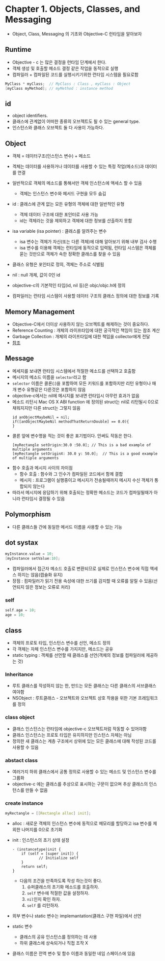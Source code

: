 # Chapter 1. Objects, Classes, and Messaging

* Object, Class, Messaging 의 기초와 Objective-C 런타임을 알아보자

## Runtime

* Objective - c 는 많은 결정을 런타임 단계에서 한다.
* 객체 생성 및 호출할 메소드 결정 같은 작업을 동적으로 실행
* 컴파일러 + 컴파일된 코드를 실행시키기위한 런타임 시스템을 필요로함

```c
MyClass * myClass;  // MyClass : Class , myClass : Object
[myClass myMethod]; // myMethod : instance method
```

## id

* object identifiers.
* 클래스에 관계없이 어떠한 종류의 오브젝트도 될 수 있는 general type.
* 인스턴스와 클래스 오브젝트 둘 다 사용이 가능하다.

## Object

* 객체 = 데이터구조(인스턴스 변수) + 메소드
* 겍체는 데이터를 사용하거나 데이터를 사용할 수 있는 특정 작업(메소드)과 데이터를 연결
* 일반적으로 객체의 메소드를 통해서만 객체 인스턴스에 액세스 할 수 있음
    * 객체는 인스턴스 변수와 메서드 구현을 모두 숨김

* id : 클래스에 관계 없는 모든 유형의 객체에 대한 일반적인 유형
    *  객체 데이터 구조에 대한 포인터로 사용 가능
    * id는 객체라는 것을 제외하고 객체에 대한 정보를 산출하지 못함
* isa variable (isa pointer) : 클래스를 알려주는 변수
    * isa 변수는 객체가 자신(또는 다른 객체)에 대해 알아보기 위해 내부 검사 수행
    * isa 변수를 이용해 객체는 런타임에 동적으로 입력됨, 런타임 시스템은 객체를 묻는 것만으로 객체가 속한 정확한 클래스를 찾을 수 있음
* 클래스 유형은 포인터로 정의, 객체는 주소로 식별됨
* nil : null 개체, 값이 0인 id

* objective-c의 기본적인 타입(id, nil 등)은 objc/objc.h에 정의

* 컴파일러는 런타임 시스템이 사용할 데이터 구조의 클래스 정의에 대한 정보를 기록

## Memory Management

* Objective-C에서 더이상 사용하지 않는 오브젝트를 해제하는 것이 중요하다.
* Reference Counting : 개체의 라이프타임에 대한 궁극적인 책임이 있는 참조 계산
* Garbage Collection : 개체의 라이프타임에 대한 책임을  collector에게 전달
* [참조](https://www.tutorialspoint.com/objective_c/objective_c_memory_management.htm)

## Message

* 메세지를 보내면 런타임 시스템에서 적절한 메소드를 선택하고 호출함
* 메시지의 메소드 이름을 `selector`라고 함
* `selector` 이름은 콜론(:)을 포함하여 모든 키워드를 포함하지만 리턴 유형이나 매개 변수 유형같은 다른것은 포함하지 않음
* objective-c에서는 nil에 메시지를 보내면 런타임시 아무런 효과가 없음
* 메소드 리턴시 Mac OS X ABI function 에 정의된 struct는 nil로 리턴될시 0으로 채워지지만 다른 struct는 그렇지 않음
    ```objc
    id anObjectMaybeNil = nil;
    if([anObjectMaybeNil methodThatReturnDouble] == 0.0){
    }
    ```
* 콜론 앞에 변수명을 적는 것이 좋은 표기법이다. 안써도 작동은 한다.
    ```objc
    [myRectangle setOrigin:30.0 :50.0]; // This is a bad example of multiple arguments
    [myRectangle setOriginX: 30.0 y: 50.0];  // This is a good example of multiple arguments
    ```
* 함수 호출과 메시지 사이의 차이점
    * 함수 호출 : 함수와 그 인수가 컴파일된 코드에서 함께 결합
    * 메시지 : 프로그램이 실행중이고 메시지가 전송될때까지 메시지 수신 객체가 통합되지 않는다
* 따라서 메시지에 응답하기 위해 호출되는 정확한 메소드는 코드가 컴파일될때가 아니라 런타임시 결정될 수 있음

## Polymorphism

* 다른 클래스들 간에 동일한 메서드 이름을 사용할 수 있는 기능

## dot systax

```c
myInstance.value = 10;
[myInstance setValue:10];
```
* 컴파일러에서 접근자 메소드 호출로 변환되므로 실제로 인스턴스 변수에 직접 액세스 하지는 않음(캡슐화 유지)
* 장점 : 컴파일러가 읽기 전용 속성에 대한 쓰기를 감지할 때 오류를 알릴 수 있음(선언되지 않은 정보는 오류로 처리)

### self
```c
self.age = 10;
age = 10;
```

## class

* 객체의 프로토 타입, 인스턴스 변수를 선언, 메소드 정의
* 각 객체는 자체 인스턴스 변수를 가지지만, 메소드는 공유
* static typing : 객체를 선언할 때 클래스를 선언(객체의 정보를 컴파일러에 제공하는 것)

### Inheritance
* 루트 클래스를 작성하지 않는 한, 만드는 모든 클래스는 다른 클래스의 서브클래스여야함
* NSObject : 루트클래스 - 오브젝트와 오브젝트 상호 작용을 위한 기본 프레임워크를 정의

### class object

* 클래스 인스턴스는 런타임에 objective-c 오브젝트처럼 작동할 수 있어야함
* 클래스 인스턴스는 프로토 타입은 유지하지만 인스턴스 자체는 아님
* 정의한 새 클래스는 계층 구조에서 상위에 있는 모든 클래스에 대해 작성된 코드를 사용할 수 있음
  
### abstact class

* 여러가지 하위 클래스에서 공통 정의로 사용할 수 있는 메소드 및 인스턴스 변수를 그룹화
* objective-c 에는 클래스를 추상으로 표시하는 구문이 없으며 추상 클래스의 인스턴스를 만들 수 없음

### create instance

```c
myRectangle = [[Rectangle alloc] init];
```

* alloc : 새로운 객체의 인스턴스 변수에 동적으로 메모리를 할당하고 isa 변수를 제외한 나머지를 0으로 초기화
* init : 인스턴스의 초기 상태 설정
    ```objc
    - (instancetype)init {
        if (self = [super init]) {
                // Initialize self
        }
        return self;
    } 
    ```
  * 다음의 조건을 만족하도록 작성 하는것이 좋다.
    1. 슈퍼클래스의 초기화 메소드를 호출하자.
    2. `self` 변수에 적절한 값을 설정하자.
    3. `nil`인지 확인 하자.
    4. `self` 를 리턴하자.

* 외부 변수나 static 변수는 implemantation(클래스 구현 파일)에서 선언 
* static 변수
    * 클래스의 공유 인스턴스를 정의하는 데 사용
    * 하위 클래스에 상속되거나 직접 조작 X
* 클래스 이름은 전역 변수 및 함수 이름과 동일한 네임 스페이스에 있음